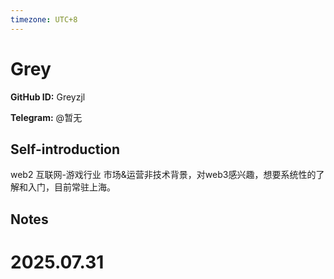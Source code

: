 ```yaml
---
timezone: UTC+8
---
```


# Grey

**GitHub ID:** Greyzjl

**Telegram:** @暂无

## Self-introduction

web2 互联网-游戏行业 市场&运营非技术背景，对web3感兴趣，想要系统性的了解和入门，目前常驻上海。

## Notes

<!-- Content_START -->

# 2025.07.31


<!-- Content_END -->
